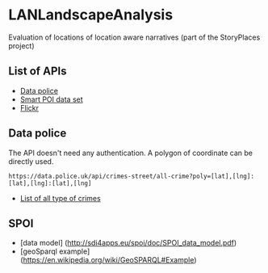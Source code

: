 # LANLandscapeAnalysis
Evaluation of locations of location aware narratives (part of the StoryPlaces project)


## List of APIs

* [Data police](https://data.police.uk/)
* [Smart POI data set](http://sdi4apps.eu/spoi/)
* [Flickr](https://www.flickr.com/services/developer/api/)

## Data police

The API doesn't need any authentication. A polygon of coordinate can be directly used. 

```
https://data.police.uk/api/crimes-street/all-crime?poly=[lat],[lng]:[lat],[lng]:[lat],[lng]
```
* [List of all type of crimes](https://www.police.uk/about-this-site/faqs/#what-do-the-crime-categories-mean)

## SPOI
* [data model] (http://sdi4apps.eu/spoi/doc/SPOI_data_model.pdf)
* [geoSparql example] (https://en.wikipedia.org/wiki/GeoSPARQL#Example)
